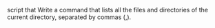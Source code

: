 script that Write a command that lists all the files and directories of the current directory, separated by commas (,).
